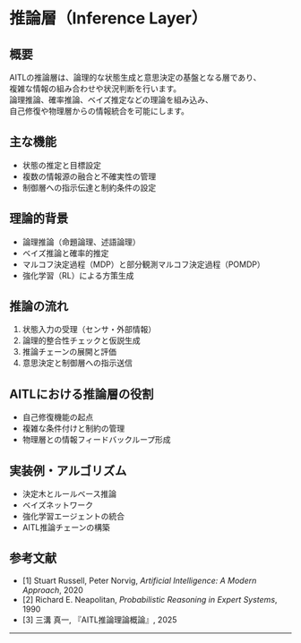 

# 推論層（Inference Layer）

## 概要

AITLの推論層は、論理的な状態生成と意思決定の基盤となる層であり、  
複雑な情報の組み合わせや状況判断を行います。  
論理推論、確率推論、ベイズ推定などの理論を組み込み、  
自己修復や物理層からの情報統合を可能にします。

## 主な機能

- 状態の推定と目標設定  
- 複数の情報源の融合と不確実性の管理  
- 制御層への指示伝達と制約条件の設定

## 理論的背景

- 論理推論（命題論理、述語論理）  
- ベイズ推論と確率的推定  
- マルコフ決定過程（MDP）と部分観測マルコフ決定過程（POMDP）  
- 強化学習（RL）による方策生成  

## 推論の流れ

1. 状態入力の受理（センサ・外部情報）  
2. 論理的整合性チェックと仮説生成  
3. 推論チェーンの展開と評価  
4. 意思決定と制御層への指示送信  

## AITLにおける推論層の役割

- 自己修復機能の起点  
- 複雑な条件付けと制約の管理  
- 物理層との情報フィードバックループ形成  

## 実装例・アルゴリズム

- 決定木とルールベース推論  
- ベイズネットワーク  
- 強化学習エージェントの統合  
- AITL推論チェーンの構築

## 参考文献

- [1] Stuart Russell, Peter Norvig, *Artificial Intelligence: A Modern Approach*, 2020  
- [2] Richard E. Neapolitan, *Probabilistic Reasoning in Expert Systems*, 1990  
- [3] 三溝 真一, 『AITL推論理論概論』, 2025

---
